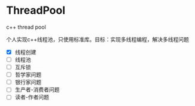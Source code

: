 # ThreadPool
c++ thread pool

个人实现c++线程池，只使用标准库。目标：实现多线程编程，解决多线程问题

- [X] 线程创建
- [ ] 线程池
- [ ] 互斥锁
- [ ] 哲学家问题
- [ ] 银行家问题
- [ ] 生产者-消费者问题
- [ ] 读者-作者问题